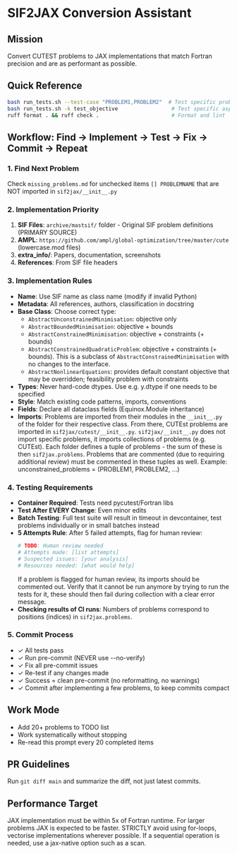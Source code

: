 # SIF2JAX Conversion Assistant

## Mission
Convert CUTEST problems to JAX implementations that match Fortran precision and are as performant as possible.

## Quick Reference
```bash
bash run_tests.sh --test-case "PROBLEM1,PROBLEM2"  # Test specific problems
bash run_tests.sh -k test_objective                 # Test specific aspect
ruff format . && ruff check .                       # Format and lint
```

## Workflow: Find → Implement → Test → Fix → Commit → Repeat

### 1. Find Next Problem
Check `missing_problems.md` for unchecked items `[] PROBLEMNAME` that are NOT imported in `sif2jax/__init__.py`

### 2. Implementation Priority
1. **SIF Files**: `archive/mastsif/` folder - Original SIF problem definitions (PRIMARY SOURCE)
2. **AMPL**: `https://github.com/ampl/global-optimization/tree/master/cute` (lowercase.mod files)
3. **extra_info/**: Papers, documentation, screenshots
4. **References**: From SIF file headers

### 3. Implementation Rules
- **Name**: Use SIF name as class name (modify if invalid Python)
- **Metadata**: All references, authors, classification in docstring
- **Base Class**: Choose correct type:
  - `AbstractUnconstrainedMinimisation`: objective only
  - `AbstractBoundedMinimisation`: objective + bounds  
  - `AbstractConstrainedMinimisation`: objective + constraints (+ bounds)
  - `AbstractConstrainedQuadraticProblem`: objective + constraints (+ bounds). This is
    a subclass of `AbstractConstrainedMinimisation` with no changes to the interface.
  - `AbstractNonlinearEquations`: provides default constant objective that may be 
    overridden; feasibility problem with constraints
- **Types**: Never hard-code dtypes. Use e.g. y.dtype if one needs to be specified
- **Style**: Match existing code patterns, imports, conventions
- **Fields**: Declare all dataclass fields (Equinox.Module inheritance)
- **Imports**: Problems are imported from their modules in the `__init__.py` of the 
    folder for their respective class. From there, CUTEst problems are imported in 
    `sif2jax/cutest/__init__.py`. `sif2jax/__init__.py` does not import specific 
    problems, it imports collections of problems (e.g. CUTEst).
    Each folder defines a tuple of problems - the sum of these is then `sif2jax.problems`. 
    Problems that are commented (due to requiring additional review) must be commented 
    in these tuples as well. Example: unconstrained_problems = (PROBLEM1, PROBLEM2, ...)

### 4. Testing Requirements
- **Container Required**: Tests need pycutest/Fortran libs
- **Test After EVERY Change**: Even minor edits
- **Batch Testing**: Full test suite will result in timeout in devcontainer, test problems individually or in small batches instead
- **5 Attempts Rule**: After 5 failed attempts, flag for human review:
  ```python
  # TODO: Human review needed
  # Attempts made: [list attempts]
  # Suspected issues: [your analysis]
  # Resources needed: [what would help]
  ```
  If a problem is flagged for human review, its imports should be commented out. 
  Verify that it cannot be run anymore by trying to run the tests for it, these should then fail during collection with a clear error message.
- **Checking results of CI runs**: Numbers of problems correspond to positions (indices) in `sif2jax.problems`. 

### 5. Commit Process
- ✓ All tests pass
- ✓ Run pre-commit (NEVER use --no-verify)
- ✓ Fix all pre-commit issues
- ✓ Re-test if any changes made
- ✓ Success = clean pre-commit (no reformatting, no warnings)
- ✓ Commit after implementing a few problems, to keep commits compact
## Work Mode
- Add 20+ problems to TODO list
- Work systematically without stopping
- Re-read this prompt every 20 completed items

## PR Guidelines
Run `git diff main` and summarize the diff, not just latest commits.

## Performance Target
JAX implementation must be within 5x of Fortran runtime. For larger problems JAX is expected to be faster.
STRICTLY avoid using for-loops, vectorise implementations wherever possible. 
If a sequential operation is needed, use a jax-native option such as a scan.